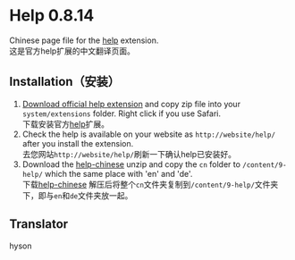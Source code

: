 Help 0.8.14
===========
Chinese page file for the [help](https://github.com/datenstrom/yellow-extensions/tree/master/source/help) extension.  
这是官方help扩展的中文翻译页面。

## Installation（安装）

1. [Download official help extension](https://github.com/datenstrom/yellow-extensions/raw/master/zip/help.zip) and copy zip file into your `system/extensions` folder. Right click if you use Safari.  
下载安装官方[help](https://github.com/datenstrom/yellow-extensions/raw/master/zip/help.zip)扩展。
2. Check the help is available on your website as `http://website/help/` after you install the extension.  
去您网站`http://website/help/`刷新一下确认help已安装好。
3. Download the [help-chinese](https://github.com/hysonlee/yellow-extensions-hyson/raw/master/zip/help-chinese.zip) unzip and copy the `cn` folder to `/content/9-help/` which the same place with 'en' and 'de'.   
下载[help-chinese](https://github.com/hysonlee/yellow-extensions-hyson/raw/master/zip/help-chinese.zip) 解压后将整个`cn`文件夹复制到`/content/9-help/`文件夹下，即与`en`和`de`文件夹放一起。

## Translator

hyson
